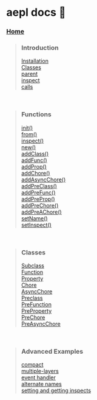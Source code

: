 # aepl docs  🍎 
### [Home](https://github.com/shysolocup/aepl/wiki)

> ### Introduction
> [Installation](https://github.com/shysolocup/aepl/wiki/Installation)<br>
> [Classes](https://github.com/shysolocup/aepl/wiki/Classes)<br>
> [parent](https://github.com/shysolocup/aepl/wiki/parent)<br>
> [inspect](https://github.com/shysolocup/aepl/wiki/inspect)<br>
> [calls](https://github.com/shysolocup/aepl/wiki/calls)<br>

<br>

> ### Functions
> [init()](https://github.com/shysolocup/aepl/wiki/init())<br>
> [from()](https://github.com/shysolocup/aepl/wiki/from())<br>
> [inspect()](https://github.com/shysolocup/aepl/wiki/inspect())<br>
> [new()](https://github.com/shysolocup/aepl/wiki/new())<br>
> [addClass()](https://github.com/shysolocup/aepl/wiki/addClass())<br>
> [addFunc()](https://github.com/shysolocup/aepl/wiki/addFunc())<br>
> [addProp()](https://github.com/shysolocup/aepl/wiki/addProp())<br>
> [addChore()](https://github.com/shysolocup/aepl/wiki/addChore())<br>
> [addAsyncChore()](https://github.com/shysolocup/aepl/wiki/addAsyncChore())<br>
> [addPreClass()](https://github.com/shysolocup/aepl/wiki/addPreClass())<br>
> [addPreFunc()](https://github.com/shysolocup/aepl/wiki/addPreFunc())<br>
> [addPreProp()](https://github.com/shysolocup/aepl/wiki/addPreProp())<br>
> [addPreChore()](https://github.com/shysolocup/aepl/wiki/addPreChore())<br>
> [addPreAChore()](https://github.com/shysolocup/aepl/wiki/addPreAChore())<br>
> [setName()](https://github.com/shysolocup/aepl/wiki/setName())<br>
> [setInspect()](https://github.com/shysolocup/aepl/wiki/setInspect())<br>

<br>

> ### Classes
> [Subclass](https://github.com/shysolocup/aepl/wiki/Subclass)<br>
> [Function](https://github.com/shysolocup/aepl/wiki/Function)<br>
> [Property](https://github.com/shysolocup/aepl/wiki/Property)<br>
> [Chore](https://github.com/shysolocup/aepl/wiki/Chore)<br>
> [AsyncChore](https://github.com/shysolocup/aepl/wiki/AsyncChore)<br>
> [Preclass](https://github.com/shysolocup/aepl/wiki/Preclass)<br>
> [PreFunction](https://github.com/shysolocup/aepl/wiki/PreFunction)<br>
> [PreProperty](https://github.com/shysolocup/aepl/wiki/PreProperty)<br>
> [PreChore](https://github.com/shysolocup/aepl/wiki/PreChore)<br>
> [PreAsyncChore](https://github.com/shysolocup/aepl/wiki/PreAsyncChore)<br>

<br>

> ### Advanced Examples
> [compact](https://github.com/shysolocup/aepl/wiki/compact)<br>
> [multiple-layers](https://github.com/shysolocup/aepl/wiki/multiple-layers)<br>
> [event handler](https://github.com/shysolocup/aepl/wiki/event-handler)<br>
> [alternate names](https://github.com/shysolocup/aepl/wiki/alternate-names)<br>
> [setting and getting inspects](https://github.com/shysolocup/aepl/wiki/settings-and-getting-inspects)<br>

<br>